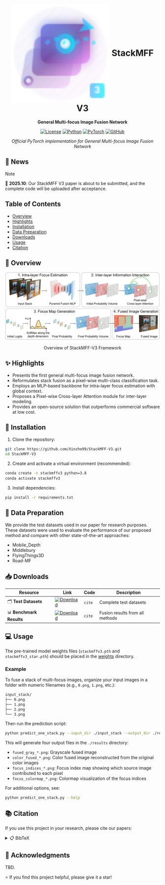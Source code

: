 <div align="center">

# <img src="assets/stackmffv3_logo.svg" alt="StackMFF V3" height="320" style="vertical-align: middle;"/> StackMFF V3

**General Multi-focus Image Fusion Network**

[![License](https://img.shields.io/badge/License-MIT-green.svg)](https://opensource.org/licenses/MIT)
[![Python](https://img.shields.io/badge/Python-3.8+-blue.svg)](https://www.python.org/)
[![PyTorch](https://img.shields.io/badge/PyTorch-1.8+-red.svg)](https://pytorch.org/)
[![GitHub](https://img.shields.io/badge/GitHub-StackMFF--V3-black.svg)](https://github.com/Xinzhe99/StackMFF-V3)

*Official PyTorch implementation for General Multi-focus Image Fusion Network*

</div>

## 📢 News

> [!NOTE]
> 🎉 **2025.10**: Our StackMFF V3 paper is about to be submitted, and the complete code will be uploaded after acceptance.

</div>

##  Table of Contents

- [Overview](#-overview)
- [Highlights](#-highlights)
- [Installation](#-installation)
- [Data Preparation](#-data-preparation)
- [Downloads](#-downloads)
- [Usage](#-usage)
- [Citation](#-citation)

## 📖 Overview

<div align="center">
<img src="assets/stackmffv3_framework.jpg" width="800px"/>
<p>Overview of StackMFF-V3 Framework</p>
</div>

## ✨ Highlights

- Presents the first general multi-focus image fusion network.
- Reformulates stack fusion as a pixel-wise multi-class classification task.
- Employs an MLP-based backbone for intra-layer focus estimation with global context.
- Proposes a Pixel-wise Cross-layer Attention module for inter-layer modeling.
- Provides an open-source solution that outperforms commercial software at low cost.

 
## 🚀 Installation

1. Clone the repository:
```bash
git clone https://github.com/Xinzhe99/StackMFF-V3.git
cd StackMFF-V3
```

2. Create and activate a virtual environment (recommended):
```bash
conda create -n stackmffv3 python=3.8
conda activate stackmffv3
```

3. Install dependencies:
```bash
pip install -r requirements.txt
```

## 📖 Data Preparation

We provide the test datasets used in our paper for research purposes. These datasets were used to evaluate the performance of our proposed method and compare with other state-of-the-art approaches:
- Mobile_Depth
- Middlebury
- FlyingThings3D
- Road-MF

## 📥 Downloads

| Resource | Link | Code | Description |
|----------|------|------|-------------|
| 🗂️ **Test Datasets** | [![Download](https://img.shields.io/badge/Download-4CAF50?style=flat-square)](https://pan.baidu.com/s/1XrKGlqSK6kc_R-1AzprHlA?pwd=cite) | `cite` | Complete test datasets |
| 📊 **Benchmark Results** | [![Download](https://img.shields.io/badge/Download-FF9800?style=flat-square)](https://pan.baidu.com/s/1_rBtM9o7RUQP4oyt8HHXwg?pwd=cite) | `cite` | Fusion results from all methods |


## 💻 Usage

The pre-trained model weights files (`stackmffv3.pth` and `stackmffv3_star.pth`) should be placed in the [weights](https://github.com/Xinzhe99/StackMFF-V3/tree/main/weights) directory.

### Example

To fuse a stack of multi-focus images, organize your input images in a folder with numeric filenames (e.g., `0.png`, `1.png`, etc.):

```
input_stack/
├── 0.png
├── 1.png
├── 2.png
└── 3.png
```

Then run the prediction script:

```bash
python predict_one_stack.py --input_dir ./input_stack --output_dir ./results
```

This will generate four output files in the `./results` directory:
- `fused_gray_*.png`: Grayscale fused image
- `color_fused_*.png`: Color fused image reconstructed from the original color images
- `focus_indices_*.png`: Focus index map showing which source image contributed to each pixel
- `focus_colormap_*.png`: Colormap visualization of the focus indices

For additional options, see:
```bash
python predict_one_stack.py --help
```

## 📚 Citation

If you use this project in your research, please cite our papers:

<details>
<summary>📋 BibTeX</summary>

```bibtex
@article{xie2025stackmffv2,
title = {One-shot multi-focus image stack fusion via focal depth regression},
journal = {Engineering Applications of Artificial Intelligence},
volume = {162},
pages = {112667},
year = {2025},
issn = {0952-1976},
doi = {https://doi.org/10.1016/j.engappai.2025.112667},
url = {https://www.sciencedirect.com/science/article/pii/S0952197625026983},
author = {Xinzhe Xie and Buyu Guo and Shuangyan He and Yanzhen Gu and Yanjun Li and Peiliang Li},
keywords = {Multi-focus image fusion, Focus measure, Computational photography, Image stack processing},
abstract = {Multi-focus image fusion is a vital computational imaging technique for applications that require an extended depth of field, including medical imaging, microscopy, professional photography, and autonomous driving. While existing methods excel at fusing image pairs, they often suffer from error accumulation that leads to quality degradation, as well as computational inefficiency when applied to large image stacks. To address these challenges, we introduce a one-shot fusion framework that reframes image-stack fusion as a focal-plane depth regression problem. The framework comprises three key stages: intra-layer focus estimation, inter-layer focus estimation, and focus map regression. By employing a differentiable soft regression strategy and using depth maps as proxy supervisory signals, our method enables end-to-end training without requiring manual focus map annotations. Comprehensive experiments on five public datasets demonstrate that our approach achieves state-of-the-art performance with minimal computational overhead. The resulting efficiency and scalability make the proposed framework a compelling solution for real-time deployment in resource-constrained environments and lay the groundwork for broader practical adoption of multi-focus image fusion. The code is available at https://github.com/Xinzhe99/StackMFF-V2.}
}
@article{xie2025stackmff,
  title={StackMFF: end-to-end multi-focus image stack fusion network},
  author={Xie, Xinzhe and Qingyan, Jiang and Chen, Dong and Guo, Buyu and Li, Peiliang and Zhou, Sangjun},
  journal={Applied Intelligence},
  volume={55},
  number={6},
  pages={503},
  year={2025},
  publisher={Springer}
}
```

</details>

## 🙏 Acknowledgments

TBD.

⭐ If you find this project helpful, please give it a star!

</div>






